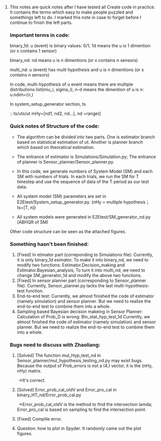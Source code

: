 1. This notes are quick notes after I have tested all Create code in practice. It contains the terms which easy to make people puzzled and somethings left to do. I marked this note in case to forget before I continue to finish the left parts.

   ### Important terms in code:

   binary_1d: u (event) is binary values: 0/1, 1d means the u is 1 dimention (or x contains 1 sensor)

   binary_nd: nd means u is n dimentions (or x contains n sensors)

   multi_nd: u (event) has multi hypothesis and u is n dimentions (or x contains n sensors)

   In code, multi-hypothesis of u event means there are multiple distributions list(miu_i, sigma_i), n-d means the dimention of u is n: u.ndim=(n,)
   
   In system_setup_generator section, ts 
   
   :: ts/uts/ut mHy=[nd1, nd2, nd...], nd =range()


   ### Quick notes of Structure of the code:

    - The algorithm can be divided into two parts. One is estimator branch based on statistical estimation of ut. Another is planner branch which based on theoratical estimation.
    
    - The entrance of estimator is Simulations/Simulation.py; The entrance of planner is Sensor_planner/Sensor_planner.py.
    
    - In this code, we generate numbers of System Model (SM) and each SM with numbers of trials. In each trials, we run the SM for T timestep and use the sequence of data of the T period as our test data.
    
    - All system model (SM) parameters are set in E2Etest/System_setup_generator.py. (nHy = multiple hypothesis；ts=[T, n])
    
    - All system models were generated in E2Etest/SM_generator_nd.py [ABHQR of SM)

   Other code structure can be seen as the attached figures.

   ### Something hasn't been finished:

    1. [Fixed] In etimator part (correponding to Simulations file):
       Currently, it is only binary_1d esimator. To make it into binary_nd, we need to modify two functions: Estimator.Decision_making and Estimator.Bayesian_analysis; To turn it into multi_nd, we need to change SM_generator_1d and modify the above two functions.
    2. [Fixed] In sensor planner part (corresponding to Sensor_planner file):
       Currently, Sensor_planner.py lacks the last multi-hypothesis-test function.
    3. End-to-end test:
       Currently, we almost finished the code of estimator (namely simulation) and sensor planner. But we need to realize the end-to-end test to combine them into a whole.
    4. Sampling based Bayesian decision makeing in Sensor Planner:
       Calculation of Prob_D is wrong: Bin_stat_hyp_test_1d
   Currently, we almost finished the code of estimator (namely simulation) and sensor planner. But we need to realize the end-to-end test to combine them into a whole.

   ### Bugs need to discuss with Zhaoliang:

   1. [Solved] The function mul_Hyp_test_nd in Sensor_planner/mul_hypothesis_testing_nd.py may exist bugs. Because the output of Prob_errors is not a (4,) vector, it is the (nHy, nHy) matrix. 

      ​	->It's correct.

   2. [Solved] Error_prob_cal_oldV and Error_pro_cal in  binary_HT_nd/Error_prob_cal.py 

      ​	->Error_prob_cal_oldV is the method to find the intersection lamda; Error_pro_cal  is based on sampling to find the intersection point.

   3. [Fixed] Complile error.

   4. Question: how to plot in Spyder. It randomly came out the plot figures.
